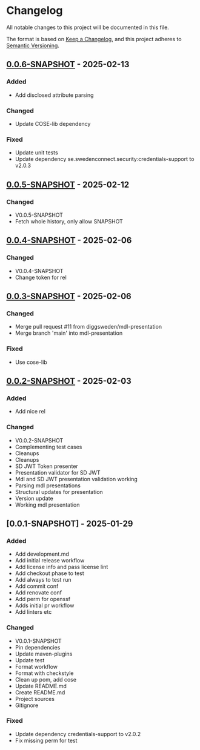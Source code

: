 # Changelog

All notable changes to this project will be documented in this file.

The format is based on [Keep a Changelog](https://keepachangelog.com/en/1.0.0/),
and this project adheres to [Semantic Versioning](https://semver.org/spec/v2.0.0.html).

## [0.0.6-SNAPSHOT] - 2025-02-13

### Added

- Add disclosed attribute parsing

### Changed

- Update COSE-lib dependency

### Fixed

- Update unit tests
- Update dependency se.swedenconnect.security:credentials-support to v2.0.3

## [0.0.5-SNAPSHOT] - 2025-02-12

### Changed

- V0.0.5-SNAPSHOT
- Fetch whole history, only allow SNAPSHOT

## [0.0.4-SNAPSHOT] - 2025-02-06

### Changed

- V0.0.4-SNAPSHOT
- Change token for rel

## [0.0.3-SNAPSHOT] - 2025-02-06

### Changed

- Merge pull request #11 from diggsweden/mdl-presentation
- Merge branch 'main' into mdl-presentation

### Fixed

- Use cose-lib

## [0.0.2-SNAPSHOT] - 2025-02-03

### Added

- Add nice rel

### Changed

- V0.0.2-SNAPSHOT
- Complementing test cases
- Cleanups
- Cleanups
- SD JWT Token presenter
- Presentation validator for SD JWT
- Mdl and SD JWT presentation validation working
- Parsing mdl presentations
- Structural updates for presentation
- Version update
- Working mdl presentation

## [0.0.1-SNAPSHOT] - 2025-01-29

### Added

- Add development.md
- Add initial release workflow
- Add license info and pass license lint
- Add checkout phase to test
- Add always to test run
- Add commit conf
- Add renovate conf
- Add perm for openssf
- Adds initial pr workflow
- Add linters etc

### Changed

- V0.0.1-SNAPSHOT
- Pin dependencies
- Update maven-plugins
- Update test
- Format workflow
- Format with checkstyle
- Clean up pom, add cose
- Update README.md
- Create README.md
- Project sources
- Gitignore

### Fixed

- Update dependency credentials-support to v2.0.2
- Fix missing perm for test

[0.0.6-SNAPSHOT]: https://github.com/diggsweden/eudiw-wallet-token-lib/compare/v0.0.5-SNAPSHOT..v0.0.6-SNAPSHOT
[0.0.5-SNAPSHOT]: https://github.com/diggsweden/eudiw-wallet-token-lib/compare/v0.0.4-SNAPSHOT..v0.0.5-SNAPSHOT
[0.0.4-SNAPSHOT]: https://github.com/diggsweden/eudiw-wallet-token-lib/compare/v0.0.3-SNAPSHOT..v0.0.4-SNAPSHOT
[0.0.3-SNAPSHOT]: https://github.com/diggsweden/eudiw-wallet-token-lib/compare/v0.0.2-SNAPSHOT..v0.0.3-SNAPSHOT
[0.0.2-SNAPSHOT]: https://github.com/diggsweden/eudiw-wallet-token-lib/compare/v0.0.1-SNAPSHOT..v0.0.2-SNAPSHOT

<!-- generated by git-cliff -->
